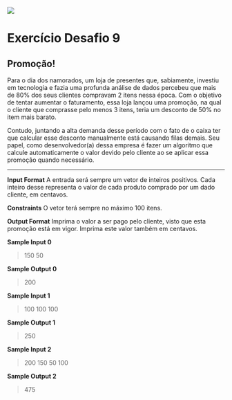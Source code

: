 ![](https://i.imgur.com/xG74tOh.png)

# Exercício Desafio 9

## Promoção!

Para o dia dos namorados, um loja de presentes que, sabiamente, investiu em tecnologia e fazia uma profunda análise de dados percebeu que mais de 80% dos seus clientes compravam 2 itens nessa época. Com o objetivo de tentar aumentar o faturamento, essa loja lançou uma promoção, na qual o cliente que comprasse pelo menos 3 itens, teria um desconto de 50% no item mais barato.

Contudo, juntando a alta demanda desse período com o fato de o caixa ter que calcular esse desconto manualmente está causando filas demais. Seu papel, como desenvolvedor(a) dessa empresa é fazer um algoritmo que calcule automaticamente o valor devido pelo cliente ao se aplicar essa promoção quando necessário.

****


**Input Format**
A entrada será sempre um vetor de inteiros positivos. Cada inteiro desse representa o valor de cada produto comprado por um dado cliente, em centavos.

**Constraints**
O vetor terá sempre no máximo 100 itens.

**Output Format**
Imprima o valor a ser pago pelo cliente, visto que esta promoção está em vigor. Imprima este valor também em centavos.

**Sample Input 0**
>150 50

**Sample Output 0**
>200

**Sample Input 1**
>100 100 100

**Sample Output 1**
>250

**Sample Input 2**
>200 150 50 100

**Sample Output 2**
>475





